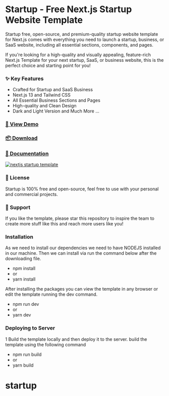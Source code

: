 # Startup - Free Next.js Startup Website Template

Startup free, open-source, and premium-quality startup website template for Next.js comes with everything you need to launch a startup, business, or SaaS website, including all essential sections, components, and pages.

If you're looking for a high-quality and visually appealing, feature-rich Next.js Template for your next startup, SaaS, or business website, this is the perfect choice and starting point for you!

### ✨ Key Features

- Crafted for Startup and SaaS Business
- Next.js 13 and Tailwind CSS
- All Essential Business Sections and Pages
- High-quality and Clean Design
- Dark and Light Version
  and Much More ...

### [🚀 View Demo](https://startup.nextjstemplates.com/)

### [📦 Download](https://nextjstemplates.com/templates/startup)

### [🔌 Documentation](https://nextjstemplates.com/docs)

[![nextjs startup template](https://ucarecdn.com/f048d3ff-d2ab-47fa-800f-71e92d3f43d4/startupcomp.png)](https://startup.nextjstemplates.com/)

### 📄 License

Startup is 100% free and open-source, feel free to use with your personal and commercial projects.

### 💜 Support

If you like the template, please star this repository to inspire the team to create more stuff like this and reach more users like you!

### Installation

As we need to install our dependencies we need to have NODEJS installed in our machine. Then we can install via run the command below after the downloading file.

- npm install
- or
- yarn install

After installing the packages you can view the template in any browser or edit the template running the dev command.

- npm run dev
- or
- yarn dev

### Deploying to Server

1 Build the template locally and then deploy it to the server. build the template using the following command

- npm run build
- or
- yarn build
# startup

